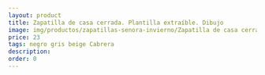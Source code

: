 ```yaml
---
layout: product
title: Zapatilla de casa cerrada. Plantilla extraíble. Dibujo
image: img/productos/zapatillas-senora-invierno/Zapatilla de casa cerrada. Plantilla extraíble. Dibujo=23=negro gris beige Cabrera.webp
price: 23
tags: negro gris beige Cabrera
description: 
order: 0
---
```

